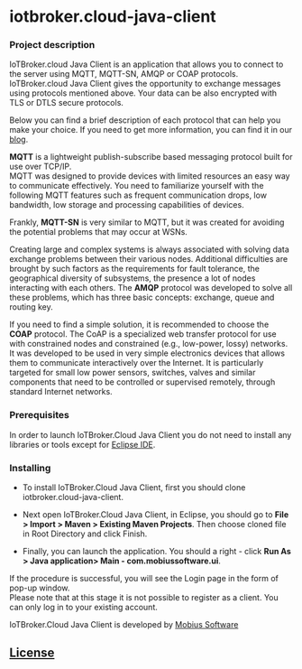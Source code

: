 # iotbroker.cloud-java-client

### Project description

IoTBroker.cloud Java Client is an application that allows you to connect to the server using MQTT, MQTT-SN, 
AMQP or COAP protocols. IoTBroker.cloud Java Client gives the opportunity to exchange messages using protocols mentioned above. Your data can be also encrypted with TLS or DTLS secure protocols.   

Below you can find a brief description of each protocol that can help you make your choice. 
If you need to get more information, you can find it in our [blog](https://www.iotbroker.cloud/clientApps/Java/MQTT).
 
**MQTT** is a lightweight publish-subscribe based messaging protocol built for use over TCP/IP.  
MQTT was designed to provide devices with limited resources an easy way to communicate effectively. 
You need to familiarize yourself with the following MQTT features such as frequent communication drops, low bandwidth, 
low storage and processing capabilities of devices. 

Frankly, **MQTT-SN** is very similar to MQTT, but it was created for avoiding the potential problems that may occur at WSNs. 

Creating large and complex systems is always associated with solving data exchange problems between their various nodes. 
Additional difficulties are brought by such factors as the requirements for fault tolerance, 
the geographical diversity of subsystems, the presence a lot of nodes interacting with each others. 
The **AMQP** protocol was developed to solve all these problems, which has three basic concepts: 
exchange, queue and routing key. 

If you need to find a simple solution, it is recommended to choose the **COAP** protocol. 
The CoAP is a specialized web transfer protocol for use with constrained nodes and constrained (e.g., low-power, lossy) 
networks. It was developed to be used in very simple electronics devices that allows them to communicate interactively 
over the Internet. It is particularly targeted for small low power sensors, switches, valves and similar components 
that need to be controlled or supervised remotely, through standard Internet networks.     
 
### Prerequisites

In order to launch IoTBroker.Cloud Java Client you do not need to install any libraries or tools except for 
[Eclipse IDE](https://www.eclipse.org/).

### Installing

* To install IoTBroker.Cloud Java Client, first you should clone iotbroker.cloud-java-client.  

 * Next open IoTBroker.Cloud Java Client, in Eclipse, you should go to **File > Import > Maven > Existing Maven Projects**. 
Then choose cloned file in Root Directory and click Finish.   

 * Finally, you can launch the application. You should a right - click **Run As > Java application> Main - com.mobiussoftware.ui**. 

If the procedure is successful, you will see the Login page in the form of pop-up window.  
Please note that at this stage it is not possible to register as a client. You can only log in to your existing account. 


IoTBroker.Cloud Java Client is developed by [Mobius Software](http://mobius-software.com/)

## [License](LICENSE.md)

